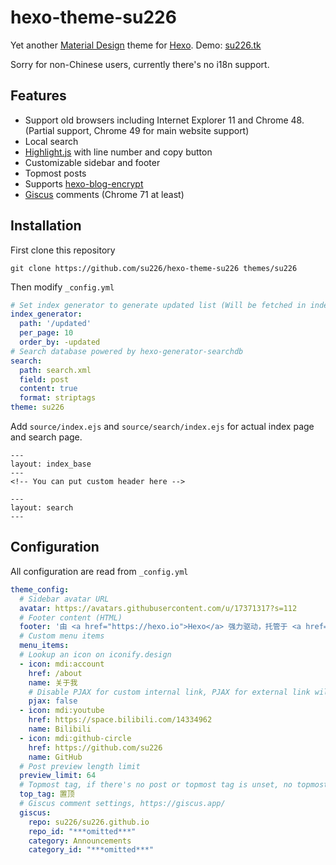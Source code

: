 # hexo-theme-su226

Yet another [Material Design](https://material.io) theme for [Hexo](https://hexo.io). Demo: [su226.tk](https://su226.tk)

Sorry for non-Chinese users, currently there's no i18n support.

## Features

* Support old browsers including Internet Explorer 11 and Chrome 48. (Partial support, Chrome 49 for main website support)
* Local search
* [Highlight.js](https://hexo.io/docs/syntax-highlight#Highlight-js) with line number and copy button
* Customizable sidebar and footer
* Topmost posts
* Supports [hexo-blog-encrypt](https://github.com/D0n9X1n/hexo-blog-encrypt)
* [Giscus](https://giscus.app) comments (Chrome 71 at least)

## Installation

First clone this repository

```shell
git clone https://github.com/su226/hexo-theme-su226 themes/su226
```

Then modify `_config.yml`

```yaml
# Set index generator to generate updated list (Will be fetched in index.html's script)
index_generator:
  path: '/updated'
  per_page: 10
  order_by: -updated
# Search database powered by hexo-generator-searchdb
search:
  path: search.xml
  field: post
  content: true
  format: striptags
theme: su226
```

Add `source/index.ejs` and `source/search/index.ejs` for actual index page and search page.

```ejs
---
layout: index_base
---
<!-- You can put custom header here -->
```

```ejs
---
layout: search
---
```

## Configuration

All configuration are read from `_config.yml`

```yaml
theme_config:
  # Sidebar avatar URL
  avatar: https://avatars.githubusercontent.com/u/17371317?s=112
  # Footer content (HTML)
  footer: '由 <a href="https://hexo.io">Hexo</a> 强力驱动，托管于 <a href="https://pages.github.com/">Github Pages</a>'
  # Custom menu items
  menu_items:
  # Lookup an icon on iconify.design
  - icon: mdi:account
    href: /about
    name: 关于我
    # Disable PJAX for custom internal link, PJAX for external link will be automatically disabled.
    pjax: false
  - icon: mdi:youtube
    href: https://space.bilibili.com/14334962
    name: Bilibili
  - icon: mdi:github-circle
    href: https://github.com/su226
    name: GitHub
  # Post preview length limit
  preview_limit: 64
  # Topmost tag, if there's no post or topmost tag is unset, no topmost post will be displayed.
  top_tag: 置顶
  # Giscus comment settings, https://giscus.app/
  giscus:
    repo: su226/su226.github.io
    repo_id: "***omitted***"
    category: Announcements
    category_id: "***omitted***"
```